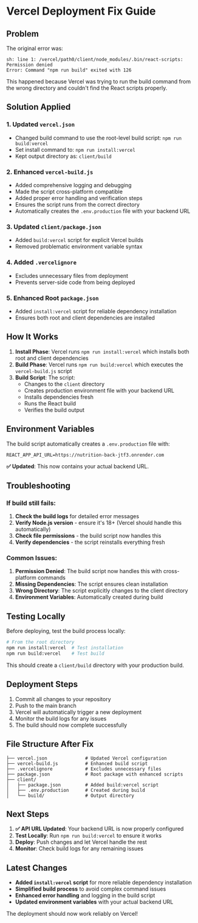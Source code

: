 # Vercel Deployment Fix Guide

## Problem
The original error was:
```
sh: line 1: /vercel/path0/client/node_modules/.bin/react-scripts: Permission denied
Error: Command "npm run build" exited with 126
```

This happened because Vercel was trying to run the build command from the wrong directory and couldn't find the React scripts properly.

## Solution Applied

### 1. Updated `vercel.json`
- Changed build command to use the root-level build script: `npm run build:vercel`
- Set install command to: `npm run install:vercel`
- Kept output directory as: `client/build`

### 2. Enhanced `vercel-build.js`
- Added comprehensive logging and debugging
- Made the script cross-platform compatible
- Added proper error handling and verification steps
- Ensures the script runs from the correct directory
- Automatically creates the `.env.production` file with your backend URL

### 3. Updated `client/package.json`
- Added `build:vercel` script for explicit Vercel builds
- Removed problematic environment variable syntax

### 4. Added `.vercelignore`
- Excludes unnecessary files from deployment
- Prevents server-side code from being deployed

### 5. Enhanced Root `package.json`
- Added `install:vercel` script for reliable dependency installation
- Ensures both root and client dependencies are installed

## How It Works

1. **Install Phase**: Vercel runs `npm run install:vercel` which installs both root and client dependencies
2. **Build Phase**: Vercel runs `npm run build:vercel` which executes the `vercel-build.js` script
3. **Build Script**: The script:
   - Changes to the `client` directory
   - Creates production environment file with your backend URL
   - Installs dependencies fresh
   - Runs the React build
   - Verifies the build output

## Environment Variables

The build script automatically creates a `.env.production` file with:
```
REACT_APP_API_URL=https://nutrition-back-jtf3.onrender.com
```

**✅ Updated**: This now contains your actual backend URL.

## Troubleshooting

### If build still fails:

1. **Check the build logs** for detailed error messages
2. **Verify Node.js version** - ensure it's 18+ (Vercel should handle this automatically)
3. **Check file permissions** - the build script now handles this
4. **Verify dependencies** - the script reinstalls everything fresh

### Common Issues:

1. **Permission Denied**: The build script now handles this with cross-platform commands
2. **Missing Dependencies**: The script ensures clean installation
3. **Wrong Directory**: The script explicitly changes to the client directory
4. **Environment Variables**: Automatically created during build

## Testing Locally

Before deploying, test the build process locally:

```bash
# From the root directory
npm run install:vercel  # Test installation
npm run build:vercel    # Test build
```

This should create a `client/build` directory with your production build.

## Deployment Steps

1. Commit all changes to your repository
2. Push to the main branch
3. Vercel will automatically trigger a new deployment
4. Monitor the build logs for any issues
5. The build should now complete successfully

## File Structure After Fix

```
├── vercel.json              # Updated Vercel configuration
├── vercel-build.js          # Enhanced build script
├── .vercelignore            # Excludes unnecessary files
├── package.json             # Root package with enhanced scripts
├── client/
│   ├── package.json         # Added build:vercel script
│   ├── .env.production      # Created during build
│   └── build/               # Output directory
```

## Next Steps

1. **✅ API URL Updated**: Your backend URL is now properly configured
2. **Test Locally**: Run `npm run build:vercel` to ensure it works
3. **Deploy**: Push changes and let Vercel handle the rest
4. **Monitor**: Check build logs for any remaining issues

## Latest Changes

- **Added `install:vercel` script** for more reliable dependency installation
- **Simplified build process** to avoid complex command issues
- **Enhanced error handling** and logging in the build script
- **Updated environment variables** with your actual backend URL

The deployment should now work reliably on Vercel!
